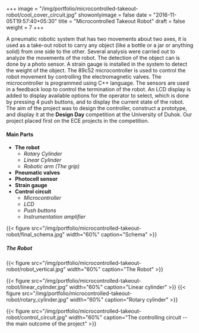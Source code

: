 +++
image = "/img/portfolio/microcontrolled-takeout-robot/cool_cover_circuit.jpg"
showonlyimage = false
date = "2016-11-05T19:57:40+05:30"
title = "Microcontrolled Takeout Robot"
draft = false
weight = 7
+++

A pneumatic robotic system that has two movements about two axes, it is used as a take-out robot to carry any object (like a bottle or a jar or anything solid) from one side to the other. Several analysis were carried out to analyze the movements of the robot. The detection of the object can is done by a photo sensor. A strain gauge is installed in the system to detect the weight of the object. The 89c52 microcontroller is used to control the robot movement by controlling the electromagnetic valves. The microcontroller is programmed using C++ language. The sensors are used in a feedback loop to control the termination of the robot. An LCD display is added to display available options for the operator to select, which is done by pressing 4 push buttons, and to display the current state of the robot. The aim of the project was to design the controller, construct a prototype, and display it at the **Design Day** competition at the University of Duhok. Our project placed first on the ECE projects in the competition.


#### Main Parts
* **The robot**
  * *Rotary Cylinder*
  * *Linear Cylinder*
  * *Robotic arm (The grip)*
* **Pneumatic valves**
* **Photocell sensor**
* **Strain gauge**
* **Control circuit**
  * *Microcontroller*
  * *LCD*
  * *Push buttons*
  * *Instrumentation amplifier*

{{< figure src="/img/portfolio/microcontrolled-takeout-robot/final_schema.jpg" width="60%" caption="Schema" >}}

##### The Robot
{{< figure src="/img/portfolio/microcontrolled-takeout-robot/robot_vertical.jpg" width="60%" caption="The Robot" >}}

{{< figure src="/img/portfolio/microcontrolled-takeout-robot/linear_cylinder.jpg" width="60%" caption="Linear cylinder" >}}
{{< figure src="/img/portfolio/microcontrolled-takeout-robot/rotary_cylinder.jpg" width="60%" caption="Rotary cylinder" >}}

{{< figure src="/img/portfolio/microcontrolled-takeout-robot/control_circuit.jpg" width="60%" caption="The controlling circuit -- the main outcome of the project" >}}
